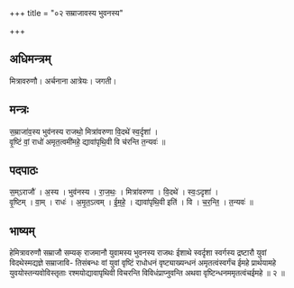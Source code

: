 +++
title = "०२ सम्राजावस्य भुवनस्य"

+++
## अधिमन्त्रम्
मित्रावरुणौ। अर्चनाना आत्रेयः। जगती।

## मन्त्रः
स॒म्राजा॑व॒स्य भुव॑नस्य राजथो॒ मित्रा॑वरुणा वि॒दथे॑ स्व॒र्दृशा॑ ।  
वृ॒ष्टिं वां॒ राधो॑ अमृत॒त्वमी॑महे॒ द्यावा॑पृथि॒वी वि च॑रन्ति त॒न्यवः॑ ॥

## पदपाठः
स॒म्ऽराजौ॑ । अ॒स्य । भुव॑नस्य । रा॒ज॒थः॒ । मित्रा॑वरुणा । वि॒दथे॑ । स्वः॒ऽदृशा॑ ।  
वृ॒ष्टिम् । वा॒म् । राधः॑ । अ॒मृ॒त॒ऽत्वम् । ई॒म॒हे॒ । द्यावा॑पृथि॒वी इति॑ । वि । च॒र॒न्ति॒ । त॒न्यवः॑ ॥

## भाष्यम्
हेमित्रावरुणौ सम्राजौ सम्यक् राजमानौ युवामस्य भुवनस्य राजथः ईशाथे स्वर्दृशा स्वर्गस्य द्रष्टारौ युवां विदथेस्मद्यज्ञे सम्राजावि- तिसंबन्धः वां युवां वृष्टिं राधोधनं वृष्ट्याख्यन्धनं अमृतत्वंस्वर्गंच ईमहे प्रार्थयामहे युवयोस्तन्यवोविस्तृताः रश्मयोद्यावापृथिवी विचरन्ति विविधंप्राप्नुवन्ति अथवा वृष्टिन्धनममृतत्वंचईमहे ॥ २ ॥